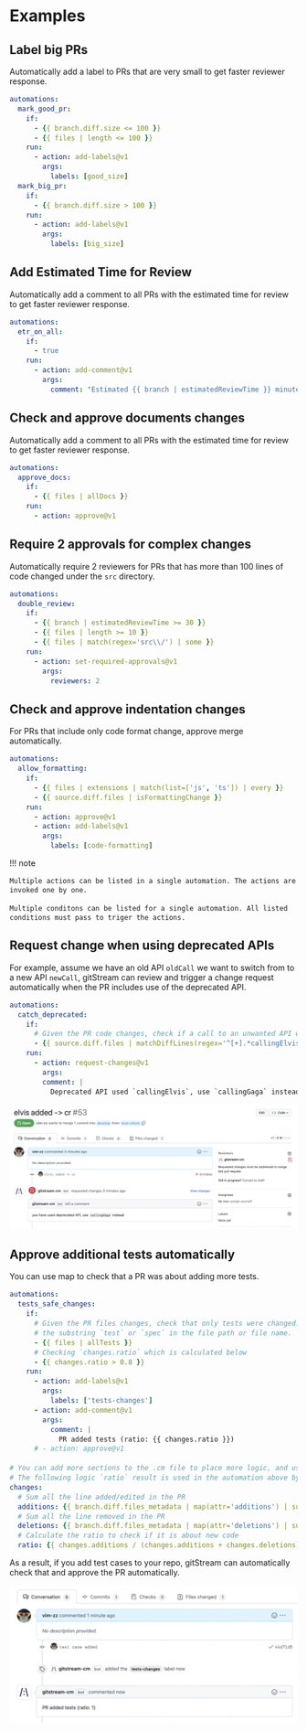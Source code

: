 # Examples


## Label big PRs

Automatically add a label to PRs that are very small to get faster reviewer response.

```yaml title=".cm/gitstream.cm"
automations:
  mark_good_pr:
    if:
      - {{ branch.diff.size <= 100 }}
      - {{ files | length <= 100 }}
    run:
      - action: add-labels@v1
        args:
          labels: [good_size]
  mark_big_pr:
    if:
      - {{ branch.diff.size > 100 }}
    run:
      - action: add-labels@v1
        args:
          labels: [big_size]
```


## Add Estimated Time for Review 

Automatically add a comment to all PRs with the estimated time for review to get faster reviewer response.

```yaml title=".cm/gitstream.cm"
automations:
  etr_on_all:
    if:
      - true
    run:
      - action: add-comment@v1
        args:
          comment: "Estimated {{ branch | estimatedReviewTime }} minutes to review"
```


## Check and approve documents changes  

Automatically add a comment to all PRs with the estimated time for review to get faster reviewer response.

```yaml title=".cm/gitstream.cm"
automations:
  approve_docs:
    if:
      - {{ files | allDocs }}
    run:
      - action: approve@v1
```


## Require 2 approvals for complex changes 

Automatically require 2 reviewers for PRs that has more than 100 lines of code changed under the `src` directory.

```yaml title=".cm/gitstream.cm"
automations:
  double_review:
    if:
      - {{ branch | estimatedReviewTime >= 30 }}
      - {{ files | length >= 10 }}
      - {{ files | match(regex='src\\/') | some }}
    run:
      - action: set-required-approvals@v1
        args:
          reviewers: 2
```


## Check and approve indentation changes

For PRs that include only code format change, approve merge automatically.

```yaml title=".cm/gitstream.cm"
automations:
  allow_formatting:
    if:
      - {{ files | extensions | match(list=['js', 'ts']) | every }}
      - {{ source.diff.files | isFormattingChange }}
    run:
      - action: approve@v1
      - action: add-labels@v1
        args:
          labels: [code-formatting]

```

!!! note

    Multiple actions can be listed in a single automation. The actions are invoked one by one.
    
    Multiple conditons can be listed for a single automation. All listed conditions must pass to triger the actions.


## Request change when using deprecated APIs

For example, assume we have an old API `oldCall` we want to switch from to a new API `newCall`, gitStream can review and trigger a change request automatically when the PR includes use of the deprecated API.

```yaml title=".cm/gitstream.cm"
automations:
  catch_deprecated:
    if:
      # Given the PR code changes, check if a call to an unwanted API was introduced
      - {{ source.diff.files | matchDiffLines(regex='^[+].*callingElvis\\(') | some }}
    run:
      - action: request-changes@v1
        args:
        comment: |
          Deprecated API used `callingElvis`, use `callingGaga` instead
```

![Request changes automatically](screenshots/change_use_deprectaed_api.png)


## Approve additional tests automatically

You can use map to check that a PR was about adding more tests.

```yaml title=".cm/gitstream.cm"
automations:
  tests_safe_changes:
    if:
      # Given the PR files changes, check that only tests were changed. The allTests filter checks for 
      # the substring `test` or `spec` in the file path or file name.
      - {{ files | allTests }}
      # Checking `changes.ratio` which is calculated below
      - {{ changes.ratio > 0.8 }}
    run: 
      - action: add-labels@v1
        args:
          labels: ['tests-changes']
      - action: add-comment@v1
        args:
          comment: |
            PR added tests (ratio: {{ changes.ratio }})
      # - action: approve@v1

# You can add more sections to the .cm file to place more logic, and use it in your automations
# The following logic `ratio` result is used in the automation above by checking `changes.ratio`
changes:
  # Sum all the line added/edited in the PR
  additions: {{ branch.diff.files_metadata | map(attr='additions') | sum }}
  # Sum all the line removed in the PR
  deletions: {{ branch.diff.files_metadata | map(attr='deletions') | sum }}
  # Calculate the ratio to check if it is about new code
  ratio: {{ changes.additions / (changes.additions + changes.deletions) }}
```

As a result, if you add test cases to your repo, gitStream can automatically check that and approve the PR automatically.

![Adding tests example](screenshots/adding_tests_to_repo.png)
